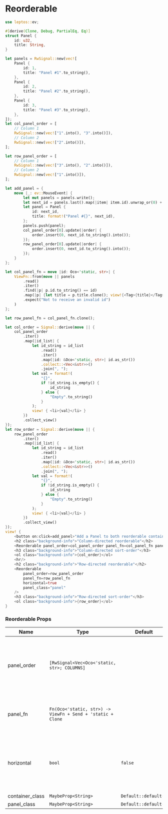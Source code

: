# Reorderable

```rust demo
use leptos::ev;

#[derive(Clone, Debug, PartialEq, Eq)]
struct Panel {
    id: u32,
    title: String,
}

let panels = RwSignal::new(vec![
    Panel {
        id: 1,
        title: "Panel #1".to_string(),
    },
    Panel {
        id: 2,
        title: "Panel #2".to_string(),
    },
    Panel {
        id: 3,
        title: "Panel #3".to_string(),
    },
]);
let col_panel_order = [
    // Column 1
    RwSignal::new(vec!["1".into(), "3".into()]),
    // Column 2
    RwSignal::new(vec!["2".into()]),
];

let row_panel_order = [
    // Column 1
    RwSignal::new(vec!["3".into(), "2".into()]),
    // Column 2
    RwSignal::new(vec!["1".into()]),
];

let add_panel = {
    move |_: ev::MouseEvent| {
        let mut panels = panels.write();
        let next_id = panels.last().map(|item| item.id).unwrap_or(0) + 1;
        let panel = Panel {
            id: next_id,
            title: format!("Panel #{}", next_id),
        };
        panels.push(panel);
        col_panel_order[0].update(|order| {
            order.insert(0, next_id.to_string().into());
        });
        row_panel_order[0].update(|order| {
            order.insert(0, next_id.to_string().into());
        });
    }
};

let col_panel_fn = move |id: Oco<'static, str>| {
    ViewFn::from(move || panels
        .read()
        .iter()
        .find(|p| p.id.to_string() == id)
        .map(|p| {let title = p.title.clone(); view!{<Tag>{title}</Tag>}})
        .expect("Not to receive an invalid id")
    )
};

let row_panel_fn = col_panel_fn.clone();

let col_order = Signal::derive(move || {
    col_panel_order
        .iter()
        .map(|id_list| {
            let id_string = id_list
                .read()
                .iter()
                .map(|id: &Oco<'static, str>| id.as_str())
                .collect::<Vec<&str>>()
                .join(", ");
            let val = format!(
                "{}",
                if !id_string.is_empty() {
                    id_string
                } else {
                    "Empty".to_string()
                }
            );
            view! { <li>{val}</li> }
        })
        .collect_view()
});
let row_order = Signal::derive(move || {
    row_panel_order
        .iter()
        .map(|id_list| {
            let id_string = id_list
                .read()
                .iter()
                .map(|id: &Oco<'static, str>| id.as_str())
                .collect::<Vec<&str>>()
                .join(", ");
            let val = format!(
                "{}",
                if !id_string.is_empty() {
                    id_string
                } else {
                    "Empty".to_string()
                }
            );
            view! { <li>{val}</li> }
        })
        .collect_view()
});
view! {
    <button on:click=add_panel>"Add a Panel to both reorderable containers"</button>
    <h2 class="background-info">"Column-directed reorderable"</h2>
    <Reorderable panel_order=col_panel_order panel_fn=col_panel_fn panel_class="panel"/>
    <h3 class="background-info">"Column-directed sort-order"</h3>
    <ol class="background-info">{col_order}</ol>
    <hr/>
    <h2 class="background-info">"Row-directed reorderable"</h2>
    <Reorderable
        panel_order=row_panel_order
        panel_fn=row_panel_fn
        horizontal=true
        panel_class="panel"
    />
    <h3 class="background-info">"Row-directed sort-order"</h3>
    <ol class="background-info">{row_order}</ol>
}
```


### Reorderable Props

| Name | Type | Default | Description |
| --- | --- | --- | --- |
| panel_order | `[RwSignal<Vec<Oco<'static, str>; COLUMNS]` |  | Configure how many rows or columns of containers the panels may be re-ordered into. |
| panel_fn | `Fn(Oco<'static, str>) -> ViewFn + Send + 'static + Clone` |  | Accessor for the panel contents given a panel ID. |
| horizontal | `bool` | `false` | whether the reorderable containers will be column oriented [default] or row-oriented. |
| container_class | `MaybeProp<String>` | `Default::default()` |  |
| panel_class | `MaybeProp<String>` | `Default::default()` |  |

